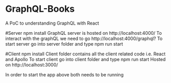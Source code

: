 # GraphQL-Books

A PoC to understanding GraphQL with React

#Server
npm install
GraphQL server is hosted on http://localhost:4000/
To interact with the graphQL we need to go http://localhost:4000/graphql?
To start server go into server folder and type npm run start

#Client
npm install
Client folder contains all the client related code i.e. React and Apollo
To start client go into client folder and type npm run start
Hosted on http://localhost:3000/

In order to start the app above both needs to be running
